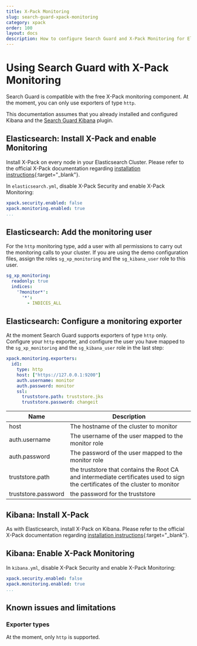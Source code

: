 ```yaml
---
title: X-Pack Monitoring
slug: search-guard-xpack-monitoring
category: xpack
order: 100
layout: docs
description: How to configure Search Guard and X-Pack Monitoring for Elasticsearch
---
```

<!---
Copryight 2017 floragunn GmbH
-->
# Using Search Guard with X-Pack Monitoring

Search Guard is compatible with the free X-Pack monitoring component. At the moment, you can only use exporters of type `http`. 

This documentation assumes that you already installed and configured Kibana and the [Search Guard Kibana](kibana_installation.md) plugin.

## Elasticsearch: Install X-Pack and enable Monitoring

Install X-Pack on every node in your Elasticsearch Cluster. Please refer to the official X-Pack documentation regarding [installation instructions](https://www.elastic.co/guide/en/x-pack/current/installing-xpack.html){:target="_blank"}.

In `elasticsearch.yml`, disable X-Pack Security and enable X-Pack Monitoring:

```yaml
xpack.security.enabled: false
xpack.monitoring.enabled: true
...
```

## Elasticsearch: Add the monitoring user

For the `http` monitoring type, add a user with all permissions to carry out the monitoring calls to your cluster. If you are using the demo configuration files, assign the roles `sg_xp_monitoring` and the `sg_kibana_user` role to this user.

```yaml
sg_xp_monitoring:
  readonly: true
  indices:
    '?monitor*':
      '*':
        - INDICES_ALL
```

## Elasticsearch: Configure a monitoring exporter

At the moment Search Guard supports exporters of type `http` only. Configure your `http` exporter, and configure the user you have mapped to the `sg_xp_monitoring` and the `sg_kibana_user` role in the last step:

```yaml
xpack.monitoring.exporters:
  id1:
    type: http
    host: ["https://127.0.0.1:9200"]
    auth.username: monitor
    auth.password: monitor
    ssl:
      truststore.path: truststore.jks
      truststore.password: changeit
```

| Name | Description |
|---|---|
| host  |  The hostname of the cluster to monitor |
| auth.username  |  The username of the user mapped to the monitor role|
| auth.password  |  The password of the user mapped to the monitor role|
| truststore.path | the truststore that contains the Root CA and intermediate certificates used to sign the certificates of the cluster to monitor |
| truststore.password | the password for the truststore |

## Kibana: Install X-Pack

As with Elasticsearch, install X-Pack on Kibana. Please refer to the official X-Pack documentation regarding [installation instructions](https://www.elastic.co/guide/en/x-pack/current/installing-xpack.html){:target="_blank"}.
      
## Kibana: Enable X-Pack Monitoring

In `kibana.yml`, disable X-Pack Security and enable X-Pack Monitoring:

```yaml
xpack.security.enabled: false
xpack.monitoring.enabled: true
...
```

## Known issues and limitations

### Exporter types

At the moment, only `http` is supported. 
